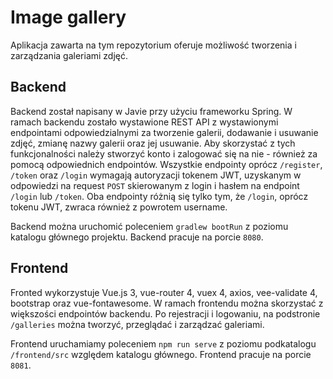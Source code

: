 # Image gallery

Aplikacja zawarta na tym repozytorium oferuje możliwość tworzenia i zarządzania galeriami zdjęć.

## Backend

Backend został napisany w Javie przy użyciu frameworku Spring. W ramach backendu zostało wystawione REST API z wystawionymi endpointami 
odpowiedzialnymi za tworzenie galerii, dodawanie i usuwanie zdjęć, zmianę nazwy galerii oraz jej usuwanie. Aby skorzystać z tych funkcjonalności 
należy stworzyć konto i zalogować się na nie - również za pomocą odpowiednich endpointów. Wszystkie endpointy oprócz `/register`, `/token` oraz `/login` wymagają 
autoryzacji tokenem JWT, uzyskanym w odpowiedzi na request `POST` skierowanym z login i hasłem na endpoint `/login` lub `/token`. Oba endpointy różnią się tylko tym, że 
`/login`, oprócz tokenu JWT, zwraca również z powrotem username.

Backend można uruchomić poleceniem `gradlew bootRun` z poziomu katalogu głównego projektu. Backend pracuje na porcie `8080`.

## Frontend

Fronted wykorzystuje Vue.js 3, vue-router 4, vuex 4, axios, vee-validate 4, bootstrap oraz vue-fontawesome. W ramach frontendu można skorzystać z większości endpointów backendu. Po rejestracji i logowaniu, na podstronie `/galleries` można tworzyć, przeglądać i zarządzać galeriami.

Frontend uruchamiamy poleceniem `npm run serve` z poziomu podkatalogu `/frontend/src` względem katalogu głównego. Frontend pracuje na porcie `8081`.
